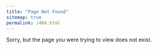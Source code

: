 ```yaml
---
title: "Page Not Found"
sitemap: true
permalink: /404.html
---
```


Sorry, but the page you were trying to view does not exist.
